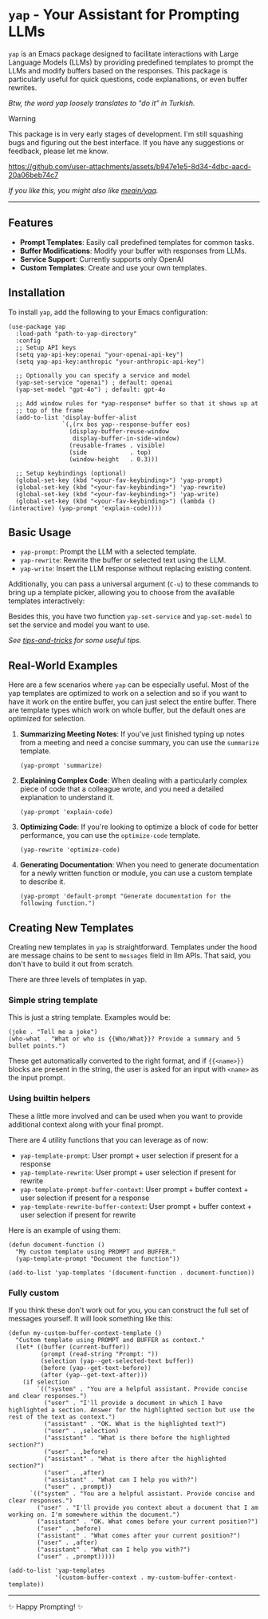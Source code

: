 # `yap` - Your Assistant for Prompting LLMs

`yap` is an Emacs package designed to facilitate interactions with
Large Language Models (LLMs) by providing predefined templates to
prompt the LLMs and modify buffers based on the responses. This
package is particularly useful for quick questions, code explanations,
or even buffer rewrites.

*Btw, the word yap loosely translates to "do it" in Turkish.*

> [!WARNING]
> This package is in very early stages of development. I'm still
> squashing bugs and figuring out the best interface. If you have any
> suggestions or feedback, please let me know.

https://github.com/user-attachments/assets/b947e1e5-8d34-4dbc-aacd-20a06beb74c7

*If you like this, you might also like [meain/yaq](https://github.com/meain/yaq).*

---

## Features

- **Prompt Templates**: Easily call predefined templates for common tasks.
- **Buffer Modifications**: Modify your buffer with responses from LLMs.
- **Service Support**: Currently supports only OpenAI
- **Custom Templates**: Create and use your own templates.

## Installation

To install `yap`, add the following to your Emacs configuration:

```emacs-lisp
(use-package yap
  :load-path "path-to-yap-directory"
  :config
  ;; Setup API keys
  (setq yap-api-key:openai "your-openai-api-key")
  (setq yap-api-key:anthropic "your-anthropic-api-key")

  ;; Optionally you can specify a service and model
  (yap-set-service "openai") ; default: openai
  (yap-set-model "gpt-4o") ; default: gpt-4o

  ;; Add window rules for *yap-response* buffer so that it shows up at
  ;; top of the frame
  (add-to-list 'display-buffer-alist
               `(,(rx bos yap--response-buffer eos)
                 (display-buffer-reuse-window
                  display-buffer-in-side-window)
                 (reusable-frames . visible)
                 (side            . top)
                 (window-height   . 0.3)))

  ;; Setup keybindings (optional)
  (global-set-key (kbd "<your-fav-keybinding>") 'yap-prompt)
  (global-set-key (kbd "<your-fav-keybinding>") 'yap-rewrite)
  (global-set-key (kbd "<your-fav-keybinding>") 'yap-write)
  (global-set-key (kbd "<your-fav-keybinding>") (lambda () (interactive) (yap-prompt 'explain-code))))
```

## Basic Usage

- `yap-prompt`: Prompt the LLM with a selected template.
- `yap-rewrite`: Rewrite the buffer or selected text using the LLM.
- `yap-write`: Insert the LLM response without replacing existing
  content.

Additionally, you can pass a universal argument (`C-u`) to these
commands to bring up a template picker, allowing you to choose from
the available templates interactively:

Besides this, you have two function `yap-set-service` and
`yap-set-model` to set the service and model you want to use.

*See [tips-and-tricks](./tips-and-tricks.md) for some useful tips.*

## Real-World Examples

Here are a few scenarios where `yap` can be especially useful. Most of
the yap templates are optimized to work on a selection and so if you
want to have it work on the entire buffer, you can just select the
entire buffer. There are template types which work on whole buffer,
but the default ones are optimized for selection.

1. **Summarizing Meeting Notes**:
   If you've just finished typing up notes from a meeting and need a concise summary, you can use the `summarize` template.
   ```emacs-lisp
   (yap-prompt 'summarize)
   ```

2. **Explaining Complex Code**:
   When dealing with a particularly complex piece of code that a colleague wrote, and you need a detailed explanation to understand it.
   ```emacs-lisp
   (yap-prompt 'explain-code)
   ```

3. **Optimizing Code**:
   If you're looking to optimize a block of code for better performance, you can use the `optimize-code` template.
   ```emacs-lisp
   (yap-rewrite 'optimize-code)
   ```

4. **Generating Documentation**:
   When you need to generate documentation for a newly written function or module, you can use a custom template to describe it.
   ```emacs-lisp
   (yap-prompt 'default-prompt "Generate documentation for the following function.")
   ```

## Creating New Templates

Creating new templates in `yap` is straightforward. Templates under
the hood are message chains to be sent to `messages` field in llm
APIs. That said, you don't have to build it out from scratch.

There are three levels of templates in yap.

### Simple string template

This is just a string template. Examples would be:

``` emacs-lisp
(joke . "Tell me a joke")
(who-what . "What or who is {{Who/What}}? Provide a summary and 5 bullet points.")
```

These get automatically converted to the right format, and if
`{{<name>}}` blocks are present in the string, the user is asked for
an input with `<name>` as the input prompt.

### Using builtin helpers

These a little more involved and can be used when you want to provide
additional context along with your final prompt.

There are 4 utility functions that you can leverage as of now:

- `yap-template-prompt`: User prompt + user selection if present for a response
- `yap-template-rewrite`: User prompt + user selection if present for rewrite
- `yap-template-prompt-buffer-context`: User prompt + buffer context + user selection if present for a response
- `yap-template-rewrite-buffer-context`: User prompt + buffer context + user selection if present for rewrite

Here is an example of using them:

```emacs-lisp
(defun document-function ()
  "My custom template using PROMPT and BUFFER."
  (yap-template-prompt "Document the function"))

(add-to-list 'yap-templates '(document-function . document-function))
```

### Fully custom

If you think these don't work out for you, you can construct the full
set of messages yourself. It will look something like this:

```emacs-lisp
(defun my-custom-buffer-context-template ()
  "Custom template using PROMPT and BUFFER as context."
  (let* ((buffer (current-buffer))
         (prompt (read-string "Prompt: "))
         (selection (yap--get-selected-text buffer))
         (before (yap--get-text-before))
         (after (yap--get-text-after)))
    (if selection
        `(("system" . "You are a helpful assistant. Provide concise and clear responses.")
          ("user" . "I'll provide a document in which I have highlighted a section. Answer for the highlighted section but use the rest of the text as context.")
          ("assistant" . "OK. What is the highlighted text?")
          ("user" . ,selection)
          ("assistant" . "What is there before the highlighted section?")
          ("user" . ,before)
          ("assistant" . "What is there after the highlighted section?")
          ("user" . ,after)
          ("assistant" . "What can I help you with?")
          ("user" . ,prompt))
      `(("system" . "You are a helpful assistant. Provide concise and clear responses.")
        ("user" . "I'll provide you context about a document that I am working on. I'm somewhere within the document.")
        ("assistant" . "OK. What comes before your current position?")
        ("user" . ,before)
        ("assistant" . "What comes after your current position?")
        ("user" . ,after)
        ("assistant" . "What can I help you with?")
        ("user" . ,prompt)))))

(add-to-list 'yap-templates
             '(custom-buffer-context . my-custom-buffer-context-template))
```

---

✨ Happy Prompting! ✨
